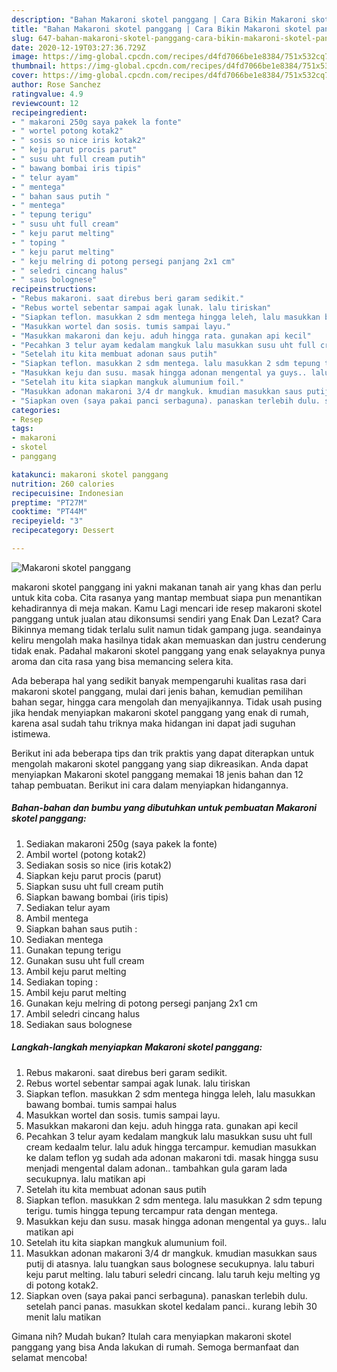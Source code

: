 ```yaml
---
description: "Bahan Makaroni skotel panggang | Cara Bikin Makaroni skotel panggang Yang Bikin Ngiler"
title: "Bahan Makaroni skotel panggang | Cara Bikin Makaroni skotel panggang Yang Bikin Ngiler"
slug: 647-bahan-makaroni-skotel-panggang-cara-bikin-makaroni-skotel-panggang-yang-bikin-ngiler
date: 2020-12-19T03:27:36.729Z
image: https://img-global.cpcdn.com/recipes/d4fd7066be1e8384/751x532cq70/makaroni-skotel-panggang-foto-resep-utama.jpg
thumbnail: https://img-global.cpcdn.com/recipes/d4fd7066be1e8384/751x532cq70/makaroni-skotel-panggang-foto-resep-utama.jpg
cover: https://img-global.cpcdn.com/recipes/d4fd7066be1e8384/751x532cq70/makaroni-skotel-panggang-foto-resep-utama.jpg
author: Rose Sanchez
ratingvalue: 4.9
reviewcount: 12
recipeingredient:
- " makaroni 250g saya pakek la fonte"
- " wortel potong kotak2"
- " sosis so nice iris kotak2"
- " keju parut procis parut"
- " susu uht full cream putih"
- " bawang bombai iris tipis"
- " telur ayam"
- " mentega"
- " bahan saus putih "
- " mentega"
- " tepung terigu"
- " susu uht full cream"
- " keju parut melting"
- " toping "
- " keju parut melting"
- " keju melring di potong persegi panjang 2x1 cm"
- " seledri cincang halus"
- " saus bolognese"
recipeinstructions:
- "Rebus makaroni. saat direbus beri garam sedikit."
- "Rebus wortel sebentar sampai agak lunak. lalu tiriskan"
- "Siapkan teflon. masukkan 2 sdm mentega hingga leleh, lalu masukkan bawang bombai. tumis sampai halus"
- "Masukkan wortel dan sosis. tumis sampai layu."
- "Masukkan makaroni dan keju. aduh hingga rata. gunakan api kecil"
- "Pecahkan 3 telur ayam kedalam mangkuk lalu masukkan susu uht full cream kedaalm telur. lalu aduk hingga tercampur. kemudian masukkan ke dalam teflon yg sudah ada adonan makaroni tdi. masak hingga susu menjadi mengental dalam adonan.. tambahkan gula garam lada secukupnya. lalu matikan api"
- "Setelah itu kita membuat adonan saus putih"
- "Siapkan teflon. masukkan 2 sdm mentega. lalu masukkan 2 sdm tepung terigu. tumis hingga tepung tercampur rata dengan mentega."
- "Masukkan keju dan susu. masak hingga adonan mengental ya guys.. lalu matikan api"
- "Setelah itu kita siapkan mangkuk alumunium foil."
- "Masukkan adonan makaroni 3/4 dr mangkuk. kmudian masukkan saus putij di atasnya. lalu tuangkan saus bolognese secukupnya. lalu taburi keju parut melting. lalu taburi seledri cincang. lalu taruh keju melting yg di potong kotak2."
- "Siapkan oven (saya pakai panci serbaguna). panaskan terlebih dulu. setelah panci panas. masukkan skotel kedalam panci.. kurang lebih 30 menit lalu matikan"
categories:
- Resep
tags:
- makaroni
- skotel
- panggang

katakunci: makaroni skotel panggang 
nutrition: 260 calories
recipecuisine: Indonesian
preptime: "PT27M"
cooktime: "PT44M"
recipeyield: "3"
recipecategory: Dessert

---
```



![Makaroni skotel panggang](https://img-global.cpcdn.com/recipes/d4fd7066be1e8384/751x532cq70/makaroni-skotel-panggang-foto-resep-utama.jpg)


makaroni skotel panggang ini yakni makanan tanah air yang khas dan perlu untuk kita coba. Cita rasanya yang mantap membuat siapa pun menantikan kehadirannya di meja makan.
Kamu Lagi mencari ide resep makaroni skotel panggang untuk jualan atau dikonsumsi sendiri yang Enak Dan Lezat? Cara Bikinnya memang tidak terlalu sulit namun tidak gampang juga. seandainya keliru mengolah maka hasilnya tidak akan memuaskan dan justru cenderung tidak enak. Padahal makaroni skotel panggang yang enak selayaknya punya aroma dan cita rasa yang bisa memancing selera kita.

Ada beberapa hal yang sedikit banyak mempengaruhi kualitas rasa dari makaroni skotel panggang, mulai dari jenis bahan, kemudian pemilihan bahan segar, hingga cara mengolah dan menyajikannya. Tidak usah pusing jika hendak menyiapkan makaroni skotel panggang yang enak di rumah, karena asal sudah tahu triknya maka hidangan ini dapat jadi suguhan istimewa.




Berikut ini ada beberapa tips dan trik praktis yang dapat diterapkan untuk mengolah makaroni skotel panggang yang siap dikreasikan. Anda dapat menyiapkan Makaroni skotel panggang memakai 18 jenis bahan dan 12 tahap pembuatan. Berikut ini cara dalam menyiapkan hidangannya.

<!--inarticleads1-->

##### Bahan-bahan dan bumbu yang dibutuhkan untuk pembuatan Makaroni skotel panggang:

1. Sediakan  makaroni 250g (saya pakek la fonte)
1. Ambil  wortel (potong kotak2)
1. Sediakan  sosis so nice (iris kotak2)
1. Siapkan  keju parut procis (parut)
1. Siapkan  susu uht full cream putih
1. Siapkan  bawang bombai (iris tipis)
1. Sediakan  telur ayam
1. Ambil  mentega
1. Siapkan  bahan saus putih :
1. Sediakan  mentega
1. Gunakan  tepung terigu
1. Gunakan  susu uht full cream
1. Ambil  keju parut melting
1. Sediakan  toping :
1. Ambil  keju parut melting
1. Gunakan  keju melring di potong persegi panjang 2x1 cm
1. Ambil  seledri cincang halus
1. Sediakan  saus bolognese




<!--inarticleads2-->

##### Langkah-langkah menyiapkan Makaroni skotel panggang:

1. Rebus makaroni. saat direbus beri garam sedikit.
1. Rebus wortel sebentar sampai agak lunak. lalu tiriskan
1. Siapkan teflon. masukkan 2 sdm mentega hingga leleh, lalu masukkan bawang bombai. tumis sampai halus
1. Masukkan wortel dan sosis. tumis sampai layu.
1. Masukkan makaroni dan keju. aduh hingga rata. gunakan api kecil
1. Pecahkan 3 telur ayam kedalam mangkuk lalu masukkan susu uht full cream kedaalm telur. lalu aduk hingga tercampur. kemudian masukkan ke dalam teflon yg sudah ada adonan makaroni tdi. masak hingga susu menjadi mengental dalam adonan.. tambahkan gula garam lada secukupnya. lalu matikan api
1. Setelah itu kita membuat adonan saus putih
1. Siapkan teflon. masukkan 2 sdm mentega. lalu masukkan 2 sdm tepung terigu. tumis hingga tepung tercampur rata dengan mentega.
1. Masukkan keju dan susu. masak hingga adonan mengental ya guys.. lalu matikan api
1. Setelah itu kita siapkan mangkuk alumunium foil.
1. Masukkan adonan makaroni 3/4 dr mangkuk. kmudian masukkan saus putij di atasnya. lalu tuangkan saus bolognese secukupnya. lalu taburi keju parut melting. lalu taburi seledri cincang. lalu taruh keju melting yg di potong kotak2.
1. Siapkan oven (saya pakai panci serbaguna). panaskan terlebih dulu. setelah panci panas. masukkan skotel kedalam panci.. kurang lebih 30 menit lalu matikan




Gimana nih? Mudah bukan? Itulah cara menyiapkan makaroni skotel panggang yang bisa Anda lakukan di rumah. Semoga bermanfaat dan selamat mencoba!
